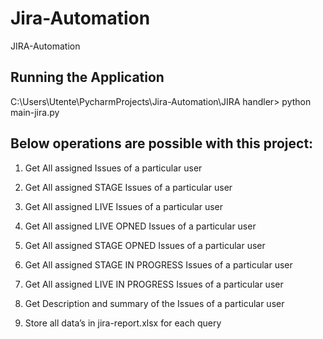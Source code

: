 # Jira-Automation
JIRA-Automation

## Running the Application

C:\Users\Utente\PycharmProjects\Jira-Automation\JIRA handler> python main-jira.py

## Below operations are possible with this project:

1. Get All assigned Issues of a particular user

2. Get All assigned STAGE Issues of a particular user

3. Get All assigned LIVE Issues of a particular user

4. Get All assigned LIVE OPNED Issues of a particular user

5. Get All assigned STAGE OPNED Issues of a particular user

6. Get All assigned STAGE IN PROGRESS Issues of a particular user

7. Get All assigned LIVE IN PROGRESS Issues of a particular user

8. Get Description and summary of the Issues of a particular user

9. Store all data’s in jira-report.xlsx for each query



